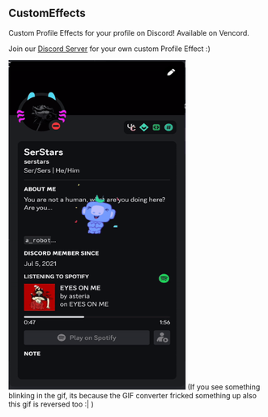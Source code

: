 ## CustomEffects

Custom Profile Effects for your profile on Discord!
Available on Vencord.

Join our [Discord Server](server) for your own custom Profile Effect :)

<img src="/assets/profile.gif" alt="SerStars' Profile with Effect" width="350" height="650">
(If you see something blinking in the gif, its because the GIF converter fricked something up also this gif is reversed too :| )

[server]: https://discord.gg/
